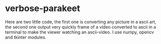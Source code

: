 # verbose-parakeet
Here are two little code, the first one is converting any picture in a ascii art, the second one output very quickly frame of a video converted to ascii in a terminal to make the viewer watching an ascii-video.
I use numpy, opencv and tkinter modules.
